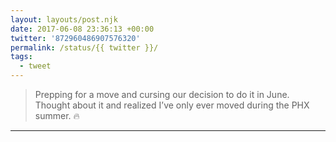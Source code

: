 ```yaml
---
layout: layouts/post.njk
date: 2017-06-08 23:36:13 +00:00
twitter: '872960486907576320'
permalink: /status/{{ twitter }}/
tags: 
  - tweet
---
```


> Prepping for a move and cursing our decision to do it in June. Thought about it and realized I’ve only ever moved during the PHX summer. 🔥

---
